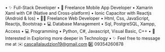 • ✨ Full-Stack Developer
• 📱 Freelance Mobile App Developer
   • Xamarin Xaml with C# (Native and Cross-platform)
   • Ionic Capacitor with Reactjs (Android & Ios)
• 👨‍💻 Freelance Web Developer
   • Html, Css, JavaScript, Reactjs, Bootstrap
• 💻 Database Management 
   • Sql, PostgreSQL, Xampp, Access
• 💻 Programming
   • Python, C#, Javascript, Visual Basic, C++
• 👀 Interested in Exploring more deeper in Technology
• ✨ Feel free to message me at 
  ✉️ cascallalaudzion19@gmail.com
  #️⃣ 09354260878

